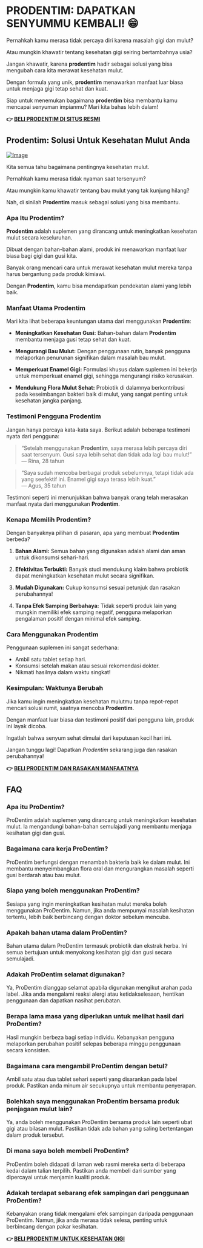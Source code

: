 # PRODENTIM: DAPATKAN SENYUMMU KEMBALI! 😁

Pernahkah kamu merasa tidak percaya diri karena masalah gigi dan mulut? 

Atau mungkin khawatir tentang kesehatan gigi seiring bertambahnya usia? 

Jangan khawatir, karena **prodentim** hadir sebagai solusi yang bisa mengubah cara kita merawat kesehatan mulut. 

Dengan formula yang unik, **prodentim** menawarkan manfaat luar biasa untuk menjaga gigi tetap sehat dan kuat. 

Siap untuk menemukan bagaimana **prodentim** bisa membantu kamu mencapai senyuman impianmu? Mari kita bahas lebih dalam!



**👉 [BELI PRODENTIM DI SITUS RESMI](https://gchaffi.com/rnppN2IQ)**

## Prodentim: Solusi Untuk Kesehatan Mulut Anda

[![Image](https://prodentim-shop.com/assets/images/prodentim-supplement.webp)](https://gchaffi.com/rnppN2IQ)

Kita semua tahu bagaimana pentingnya kesehatan mulut. 

Pernahkah kamu merasa tidak nyaman saat tersenyum? 

Atau mungkin kamu khawatir tentang bau mulut yang tak kunjung hilang?

Nah, di sinilah **Prodentim** masuk sebagai solusi yang bisa membantu.

### Apa Itu Prodentim?

**Prodentim** adalah suplemen yang dirancang untuk meningkatkan kesehatan mulut secara keseluruhan. 

Dibuat dengan bahan-bahan alami, produk ini menawarkan manfaat luar biasa bagi gigi dan gusi kita.

Banyak orang mencari cara untuk merawat kesehatan mulut mereka tanpa harus bergantung pada produk kimiawi. 

Dengan **Prodentim**, kamu bisa mendapatkan pendekatan alami yang lebih baik.

### Manfaat Utama Prodentim

Mari kita lihat beberapa keuntungan utama dari menggunakan **Prodentim**:

- **Meningkatkan Kesehatan Gusi:** 
  Bahan-bahan dalam **Prodentim** membantu menjaga gusi tetap sehat dan kuat.

- **Mengurangi Bau Mulut:** 
  Dengan penggunaan rutin, banyak pengguna melaporkan penurunan signifikan dalam masalah bau mulut.

- **Memperkuat Enamel Gigi:** 
  Formulasi khusus dalam suplemen ini bekerja untuk memperkuat enamel gigi, sehingga mengurangi risiko kerusakan.

- **Mendukung Flora Mulut Sehat:** 
  Probiotik di dalamnya berkontribusi pada keseimbangan bakteri baik di mulut, yang sangat penting untuk kesehatan jangka panjang.

### Testimoni Pengguna Prodentim

Jangan hanya percaya kata-kata saya. Berikut adalah beberapa testimoni nyata dari pengguna:

> “Setelah menggunakan **Prodentim**, saya merasa lebih percaya diri saat tersenyum. Gusi saya lebih sehat dan tidak ada lagi bau mulut!”  
> — Rina, 28 tahun

> “Saya sudah mencoba berbagai produk sebelumnya, tetapi tidak ada yang seefektif ini. Enamel gigi saya terasa lebih kuat.”  
> — Agus, 35 tahun

Testimoni seperti ini menunjukkan bahwa banyak orang telah merasakan manfaat nyata dari menggunakan **Prodentim**.

### Kenapa Memilih Prodentim?

Dengan banyaknya pilihan di pasaran, apa yang membuat **Prodentim** berbeda?

1. **Bahan Alami:** 
   Semua bahan yang digunakan adalah alami dan aman untuk dikonsumsi sehari-hari.

2. **Efektivitas Terbukti:** 
   Banyak studi mendukung klaim bahwa probiotik dapat meningkatkan kesehatan mulut secara signifikan.

3. **Mudah Digunakan:** 
   Cukup konsumsi sesuai petunjuk dan rasakan perubahannya!

4. **Tanpa Efek Samping Berbahaya:** 
   Tidak seperti produk lain yang mungkin memiliki efek samping negatif, pengguna melaporkan pengalaman positif dengan minimal efek samping.

### Cara Menggunakan Prodentim

Penggunaan suplemen ini sangat sederhana:

- Ambil satu tablet setiap hari.
- Konsumsi setelah makan atau sesuai rekomendasi dokter.
- Nikmati hasilnya dalam waktu singkat!

### Kesimpulan: Waktunya Berubah

Jika kamu ingin meningkatkan kesehatan mulutmu tanpa repot-repot mencari solusi rumit, saatnya mencoba **Prodentim**.

Dengan manfaat luar biasa dan testimoni positif dari pengguna lain, produk ini layak dicoba.

Ingatlah bahwa senyum sehat dimulai dari keputusan kecil hari ini. 

Jangan tunggu lagi! Dapatkan *Prodentim* sekarang juga dan rasakan perubahannya!



**👉 [BELI PRODENTIM DAN RASAKAN MANFAATNYA](https://gchaffi.com/rnppN2IQ)**

## FAQ

### Apa itu ProDentim?
ProDentim adalah suplemen yang dirancang untuk meningkatkan kesehatan mulut. Ia mengandungi bahan-bahan semulajadi yang membantu menjaga kesihatan gigi dan gusi.

### Bagaimana cara kerja ProDentim?
ProDentim berfungsi dengan menambah bakteria baik ke dalam mulut. Ini membantu menyeimbangkan flora oral dan mengurangkan masalah seperti gusi berdarah atau bau mulut.

### Siapa yang boleh menggunakan ProDentim?
Sesiapa yang ingin meningkatkan kesihatan mulut mereka boleh menggunakan ProDentim. Namun, jika anda mempunyai masalah kesihatan tertentu, lebih baik berbincang dengan doktor sebelum mencuba.

### Apakah bahan utama dalam ProDentim?
Bahan utama dalam ProDentim termasuk probiotik dan ekstrak herba. Ini semua bertujuan untuk menyokong kesihatan gigi dan gusi secara semulajadi.

### Adakah ProDentim selamat digunakan?
Ya, ProDentim dianggap selamat apabila digunakan mengikut arahan pada label. Jika anda mengalami reaksi alergi atau ketidakselesaan, hentikan penggunaan dan dapatkan nasihat perubatan.

### Berapa lama masa yang diperlukan untuk melihat hasil dari ProDentim?
Hasil mungkin berbeza bagi setiap individu. Kebanyakan pengguna melaporkan perubahan positif selepas beberapa minggu penggunaan secara konsisten.

### Bagaimana cara mengambil ProDentim dengan betul?
Ambil satu atau dua tablet sehari seperti yang disarankan pada label produk. Pastikan anda minum air secukupnya untuk membantu penyerapan.

### Bolehkah saya menggunakan ProDentim bersama produk penjagaan mulut lain?
Ya, anda boleh menggunakan ProDentim bersama produk lain seperti ubat gigi atau bilasan mulut. Pastikan tidak ada bahan yang saling bertentangan dalam produk tersebut.

### Di mana saya boleh membeli ProDentim?
ProDentim boleh didapati di laman web rasmi mereka serta di beberapa kedai dalam talian terpilih. Pastikan anda membeli dari sumber yang dipercayai untuk menjamin kualiti produk.

### Adakah terdapat sebarang efek sampingan dari penggunaan ProDentim?
Kebanyakan orang tidak mengalami efek sampingan daripada penggunaan ProDentim. Namun, jika anda merasa tidak selesa, penting untuk berbincang dengan pakar kesihatan.



**👉 [BELI PRODENTIM UNTUK KESEHATAN GIGI](https://gchaffi.com/rnppN2IQ)**